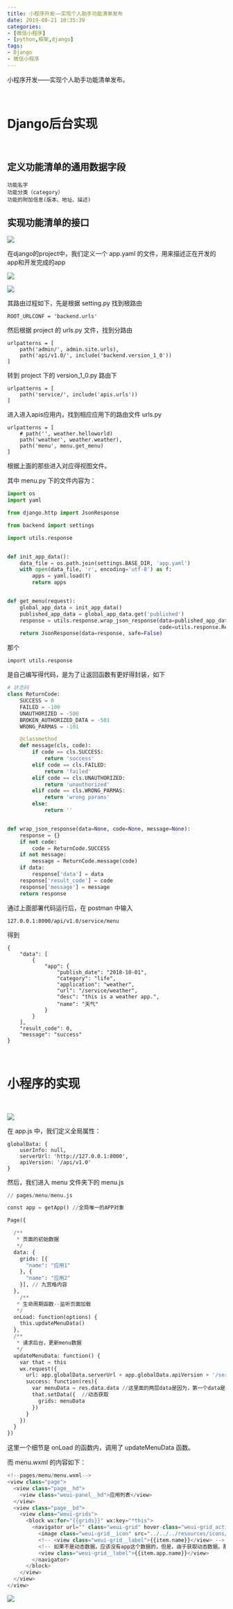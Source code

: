 ```yaml
---
title: 小程序开发——实现个人助手功能清单发布
date: 2019-08-21 10:35:39
categories:
- [微信小程序]
- [python,框架,django]
tags:
- Django
- 微信小程序
---
```

小程序开发——实现个人助手功能清单发布。

<!-- more -->

<br/>

# Django后台实现

<br/>

## 定义功能清单的通用数据字段

	功能名字
	功能分类（category）
	功能的附加信息(版本、地址、描述)
	
## 实现功能清单的接口

![](/images/django/9_0.png)

在django的project中，我们定义一个 app.yaml 的文件，用来描述正在开发的app和开发完成的app

![](/images/django/9_1.png)

![](/images/django/9_2.png)

其路由过程如下，先是根据 setting.py 找到根路由

	ROOT_URLCONF = 'backend.urls'
	
然后根据 project 的 urls.py 文件，找到分路由

	urlpatterns = [
		path('admin/', admin.site.urls),
		path('api/v1.0/', include('backend.version_1_0'))
	]
	
转到 project 下的 version_1_0.py 路由下

	urlpatterns = [
		path('service/', include('apis.urls'))
	]

进入进入apis应用内，找到相应应用下的路由文件 urls.py

	urlpatterns = [
		# path('', weather.helloworld)
		path('weather', weather.weather),
		path('menu', menu.get_menu)
	]

根据上面的那些进入对应得视图文件。

其中 menu.py 下的文件内容为：
```python
import os
import yaml

from django.http import JsonResponse

from backend import settings

import utils.response


def init_app_data():
    data_file = os.path.join(settings.BASE_DIR, 'app.yaml')
    with open(data_file, 'r', encoding='utf-8') as f:
        apps = yaml.load(f)
        return apps


def get_menu(request):
    global_app_data = init_app_data()
    published_app_data = global_app_data.get('published')
    response = utils.response.wrap_json_response(data=published_app_data,
                                                 code=utils.response.ReturnCode.SUCCESS)
    return JsonResponse(data=response, safe=False)
```

那个

	import utils.response
	
是自己编写得代码，是为了让返回函数有更好得封装，如下

```python
# 状态码
class ReturnCode:
    SUCCESS = 0
    FAILED = -100
    UNAUTHORIZED = -500
    BROKEN_AUTHORIZED_DATA = -501
    WRONG_PARMAS = -101

    @classmethod
    def message(cls, code):
        if code == cls.SUCCESS:
            return 'success'
        elif code == cls.FAILED:
            return 'failed'
        elif code == cls.UNAUTHORIZED:
            return 'unauthorized'
        elif code == cls.WRONG_PARMAS:
            return 'wrong params'
        else:
            return ''


def wrap_json_response(data=None, code=None, message=None):
    response = {}
    if not code:
        code = ReturnCode.SUCCESS
    if not message:
        message = ReturnCode.message(code)
    if data:
        response['data'] = data
    response['result_code'] = code
    response['message'] = message
    return response
```

通过上面部署代码运行后，在 postman 中输入

	127.0.0.1:8000/api/v1.0/service/menu
	
得到

	{
		"data": [
			{
				"app": {
					"publish_date": "2018-10-01",
					"category": "life",
					"application": "weather",
					"url": "/service/weather",
					"desc": "this is a weather app.",
					"name": "天气"
				}
			}
		],
		"result_code": 0,
		"message": "success"
	}
	

<br/>

# 小程序的实现

<br/>

![](/images/django/9_3.png)

在 app.js 中，我们定义全局属性：

	globalData: {
		userInfo: null,
		serverUrl: 'http://127.0.0.1:8000',
		apiVersion: '/api/v1.0'
	}

然后，我们进入 menu 文件夹下的 menu.js

```python
// pages/menu/menu.js

const app = getApp() //全局唯一的APP对象

Page({

  /**
   * 页面的初始数据
   */
  data: {
    grids: [{
      "name": "应用1"
    }, {
      "name": "应用2"
    }], // 九宫格内容
  },
    /**
   * 生命周期函数--监听页面加载
   */
  onLoad: function(options) {
    this.updateMenuData()
  },
  /**
   * 请求后台，更新menu数据
   */
  updateMenuData: function() {
    var that = this
    wx.request({
      url: app.globalData.serverUrl + app.globalData.apiVersion + '/service/menu',
      success: function(res){
        var menuData = res.data.data //这里面的两层data是因为，第一个data是res的，第二个是传过来的data参数
        that.setData({  //动态获取
          grids: menuData
        })
      }
    })
  }
})
```

这里一个细节是 onLoad 的函数内，调用了 updateMenuData 函数。

而 menu.wxml 的内容如下：

```python
<!--pages/menu/menu.wxml-->
<view class="page">
  <view class="page__hd">
    <view class="weui-panel__hd">应用列表</view>
  </view>
  <view class="page__bd">
    <view class="weui-grids">
      <block wx:for="{{grids}}" wx:key="*this">
        <navigator url="" class="weui-grid" hover-class="weui-grid_active" data-index='{{index}}' bindtap='onNavigatorTap'>
          <image class="weui-grid__icon" src="../../../resources/icons/cube.svg" />
          <!-- <view class="weui-grid__label">{{item.name}}</view> -->
          <!-- 如果不是动态数据，应该没有app这个数据的，但是，由于获取动态数据，那么我们加上app -->
          <view class="weui-grid__label">{{item.app.name}}</view>
        </navigator>
      </block>
    </view>
  </view>
</view>
```

![](/images/django/9_4.png)






